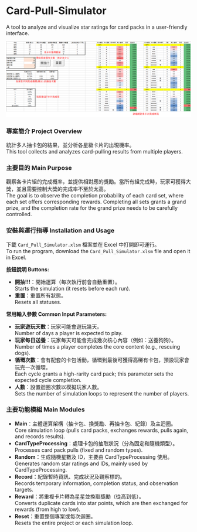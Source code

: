 # Card-Pull-Simulator

A tool to analyze and visualize star ratings for card packs in a user-friendly interface.

![Main Screen](images/main_screen.png)

### 專案簡介 Project Overview
統計多人抽卡包的結果，並分析各星級卡片的出現機率。  
This tool collects and analyzes card-pulling results from multiple players.

### 主要目的 Main Purpose
觀察各卡片組的完成概率，並提供相對應的獎勵。當所有組完成時，玩家可獲得大獎，並且需要控制大獎的完成率不至於太高。  
The goal is to observe the completion probability of each card set, where each set offers corresponding rewards. Completing all sets grants a grand prize, and the completion rate for the grand prize needs to be carefully controlled.

### 安裝與運行指導 Installation and Usage
下載 `Card_Pull_Simulator.xlsm` 檔案並在 Excel 中打開即可運行。  
To run the program, download the `Card_Pull_Simulator.xlsm` file and open it in Excel.

**按鈕說明 Buttons:**
- **開抽!!!**：開始運算（每次執行前會自動重置）。  
  Starts the simulation (it resets before each run).
- **重置**：重置所有狀態。  
  Resets all statuses.

**常用輸入參數 Common Input Parameters:**
- **玩家遊玩天數**：玩家可能會遊玩幾天。  
  Number of days a player is expected to play.
- **玩家每日送養**：玩家每天可能會完成幾次核心內容（例如：送養狗狗）。  
  Number of times a player completes the core content (e.g., rescuing dogs).
- **循環次數**：會有配套的卡包活動，循環到最後可獲得高稀有卡包，預設玩家會玩完一次循環。  
  Each cycle grants a high-rarity card pack; this parameter sets the expected cycle completion.
- **人數**：設置迴圈次數以模擬玩家人數。  
  Sets the number of simulation loops to represent the number of players.

### 主要功能模組 Main Modules
- **Main**：主體運算架構（抽卡包、換獎勵、再抽卡包、紀錄）及主迴圈。  
  Core simulation loop (pulls card packs, exchanges rewards, pulls again, and records results).
- **CardTypeProcessing**：處理卡包的抽取狀況（分為固定和隨機類型）。  
  Processes card pack pulls (fixed and random types).
- **Random**：生成隨機星數及 ID，主要由 CardTypeProcessing 使用。  
  Generates random star ratings and IDs, mainly used by CardTypeProcessing.
- **Record**：紀錄暫時資訊、完成狀況及觀察標的。  
  Records temporary information, completion status, and observation targets.
- **Reward**：將重複卡片轉為星星並換取獎勵（從高到低）。  
  Converts duplicate cards into star points, which are then exchanged for rewards (from high to low).
- **Reset**：重置整個專案或每次迴圈。  
  Resets the entire project or each simulation loop.
